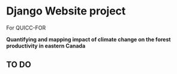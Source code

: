 # Django Website project

For QUICC-FOR

**Quantifying and mapping impact of climate change on the forest productivity in eastern Canada**

## TO DO

